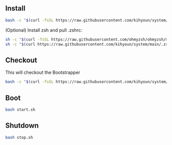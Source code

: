 ## Install

```bash
bash -c "$(curl -fsSL https://raw.githubusercontent.com/kihyoun/system/main/bootstrapper/install.sh)"
```

(Optional) Install zsh and pull .zshrc:

```bash
sh -c "$(curl -fsSL https://raw.githubusercontent.com/ohmyzsh/ohmyzsh/master/tools/install.sh)"
sh -c "$(curl https://raw.githubusercontent.com/kihyoun/system/main/.zshrc -o /root/.zshrc)"
```

## Checkout
This will checkout the Bootstrapper

```bash
bash -c "$(curl -fsSL https://raw.githubusercontent.com/kihyoun/system/main/system/checkout.sh)"
```

## Boot
```bash
bash start.sh
```

## Shutdown
```bash
bash stop.sh
```
